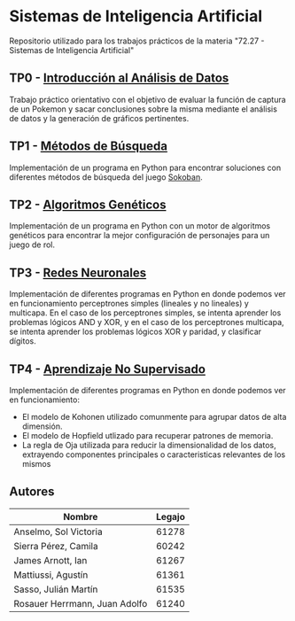 # Sistemas de Inteligencia Artificial
Repositorio utilizado para los trabajos prácticos de la materia "72.27 - Sistemas de Inteligencia Artificial"

## TP0 - [Introducción al Análisis de Datos](https://github.com/Ian-Arnott/TPs-SIA/tree/master/Tp0)

Trabajo práctico orientativo con el objetivo de evaluar la función de captura de un Pokemon y sacar conclusiones sobre la misma mediante el análisis de datos y la generación de gráficos pertinentes.

## TP1 - [Métodos de Búsqueda](https://github.com/Ian-Arnott/TPs-SIA/tree/master/Tp1)

Implementación de un programa en Python para encontrar soluciones con diferentes métodos de búsqueda del juego [Sokoban](http://www.game-sokoban.com/index.php?mode=level&lid=200).

## TP2 - [Algoritmos Genéticos](https://github.com/Ian-Arnott/TPs-SIA/tree/master/Tp2)

Implementación de un programa en Python con un motor de algoritmos genéticos para encontrar la mejor configuración de personajes para un juego de rol.

## TP3 - [Redes Neuronales](https://github.com/Ian-Arnott/TPs-SIA/tree/master/Tp3)

Implementación de diferentes programas en Python en donde podemos ver en funcionamiento perceptrones simples (lineales y no lineales) y multicapa. En el caso de los perceptrones simples, se intenta aprender los problemas lógicos AND y XOR, y en el caso de los perceptrones multicapa, se intenta aprender los problemas lógicos XOR y paridad, y clasificar dígitos.

## TP4 - [Aprendizaje No Supervisado](https://github.com/Ian-Arnott/TPs-SIA/tree/master/Tp4)

Implementación de diferentes programas en Python en donde podemos ver en funcionamiento: 
- El modelo de Kohonen utilizado comunmente para agrupar datos de alta dimensión.
- El modelo de Hopfield utlizado para recuperar patrones de memoria.
- La regla de Oja utilizada para reducir la dimensionalidad de los datos, extrayendo componentes principales o caracteristicas relevantes de los mismos

## Autores
Nombre | Legajo
-------|--------
Anselmo, Sol Victoria | 61278
Sierra Pérez, Camila | 60242
James Arnott, Ian | 61267
Mattiussi, Agustín | 61361
Sasso, Julián Martín | 61535
Rosauer Herrmann, Juan Adolfo | 61240
